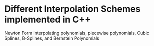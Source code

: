 # Different Interpolation Schemes implemented in C++

Newton Form interpolating polynomials, piecewise polynomials, Cubic Splines, B-Splines, and Bernstein Polynomials
